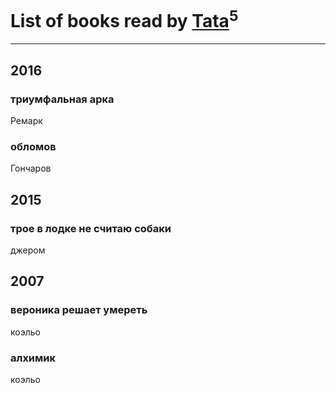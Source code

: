 # List of books read by [Tata](https://plus.google.com/117259578808269091662)<sup>5</sup>
---

## 2016

### триумфальная арка
Ремарк


### обломов
Гончаров



## 2015

### трое в лодке не считаю собаки
джером



## 2007

### вероника решает умереть
коэльо


### алхимик
коэльо



